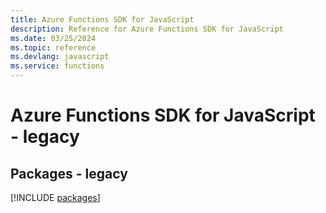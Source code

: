 ```yaml
---
title: Azure Functions SDK for JavaScript
description: Reference for Azure Functions SDK for JavaScript
ms.date: 03/25/2024
ms.topic: reference
ms.devlang: javascript
ms.service: functions
---
```

# Azure Functions SDK for JavaScript - legacy
## Packages - legacy
[!INCLUDE [packages](functions-index.md)]